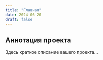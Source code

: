 ```yaml
---
title: "Главная"
date: 2024-06-20
draft: false
---
```


## Аннотация проекта

Здесь краткое описание вашего проекта...